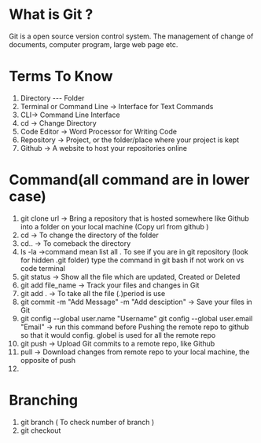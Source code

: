 # What is Git ?
Git is a open source version control system. The management of change of documents, computer program, large web page etc.

# Terms To Know
1. Directory --- Folder
2. Terminal or Command Line -> Interface for Text Commands
3. CLI-> Command Line Interface
4. cd -> Change Directory
5. Code Editor -> Word Processor for Writing Code
6. Repository -> Project, or the folder/place where your project is kept
7. Github -> A website to host your repositories online

# Command(all command are in lower case)
1. git clone url -> Bring a repository that is hosted somewhere like Github into a folder on your local machine (Copy url from github )
2. cd <name of the folder> -> To change the directory of the folder
3. cd..  -> To comeback the directory
3. ls -la ->command mean list all . To see if you are in git repository (look for hidden .git folder) type the command in git bash if not work on vs code terminal
4. git status -> Show all the file which are updated, Created or Deleted
2. git add file_name  -> Track your files and changes in Git
3. git add . -> To take all the file (.)period is use
3. git commit -m "Add Message" -m "Add desciption" -> Save your files in Git
4. git config --global user.name "Username"
   git config --global user.email "Email"    -> run this command before Pushing the remote repo to github so that it would config. globel is used for all the remote repo
4. git push -> Upload Git commits to a remote repo, like Github
5. pull -> Download changes from remote repo to your local machine, the opposite of push
6.  

# Branching 
1. git branch      ( To check number of branch )
2. git checkout 
